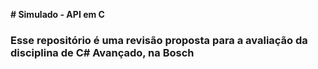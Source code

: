 **# Simulado - API em C**

### Esse repositório é uma revisão proposta para a avaliação da disciplina de C# Avançado, na Bosch

